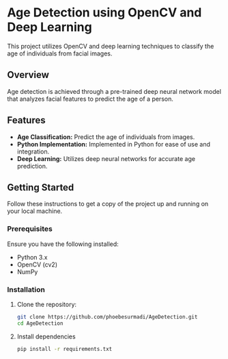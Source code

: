 # Age Detection using OpenCV and Deep Learning

This project utilizes OpenCV and deep learning techniques to classify the age of individuals from facial images.

## Overview

Age detection is achieved through a pre-trained deep neural network model that analyzes facial features to predict the age of a person.

## Features

- **Age Classification:** Predict the age of individuals from images.
- **Python Implementation:** Implemented in Python for ease of use and integration.
- **Deep Learning:** Utilizes deep neural networks for accurate age prediction.

## Getting Started

Follow these instructions to get a copy of the project up and running on your local machine.

### Prerequisites

Ensure you have the following installed:

- Python 3.x
- OpenCV (cv2)
- NumPy

### Installation

1. Clone the repository:
   ```bash
   git clone https://github.com/phoebesurmadi/AgeDetection.git
   cd AgeDetection
   ```
2. Install dependencies
   ```bash
   pip install -r requirements.txt
   ```


